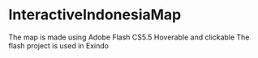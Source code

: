 InteractiveIndonesiaMap
=======================
The map is made using Adobe Flash CS5.5
Hoverable and clickable
The flash project is used in Exindo
